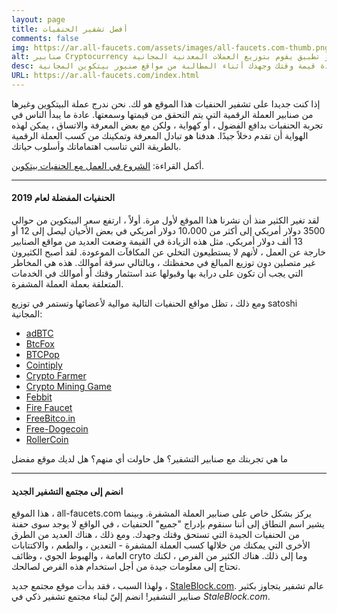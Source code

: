 ```yaml
---
layout: page
title: أفضل تشفير الحنفيات
comments: false
img: https://ar.all-faucets.com/assets/images/all-faucets.com-thumb.png
alt: صنابير Cryptocurrency هي أنظمة مكافأة في شكل موقع ويب أو تطبيق يقوم بتوزيع العملات المعدنية المجانية.
desc: إذا كنت جديدا على تشفير الحنفيات هذا الموقع هو لك. تعرّف على كيفية زيادة قيمة وقتك وجهدك أثناء المطالبة من مواقع صنبور بيتكوين المجانية.
URL: https://ar.all-faucets.com/index.html
---
```

<link rel="stylesheet" href="https://cdnjs.cloudflare.com/ajax/libs/normalize/5.0.0/normalize.min.css">

إذا كنت جديدا على تشفير الحنفيات هذا الموقع هو لك. نحن ندرج عملة البيتكوين وغيرها من صنابير العملة الرقمية التي يتم التحقق من قيمتها وسمعتها. عادة ما يبدأ الناس في تجربة الحنفيات بدافع الفضول ، أو كهواية ، ولكن مع بعض المعرفة والاتساق ، يمكن لهذه الهواية أن تقدم دخلاً جيدًا. هدفنا هو تبادل المعرفة وتمكينك من كسب العملة الرقمية بالطريقة التي تناسب اهتماماتك وأسلوب حياتك.

أكمل القراءة: <a href="https://ar.all-faucets.com/daily/2019/12/12/index.html">الشروع في العمل مع الحنفيات بيتكوين</a>.

---
#### الحنفيات المفضلة لعام 2019

لقد تغير الكثير منذ أن نشرنا هذا الموقع لأول مرة. أولاً ، ارتفع سعر البيتكوين من حوالي 3500 دولار أمريكي إلى أكثر من 10،000 دولار أمريكي في بعض الأحيان ليصل إلى 12 أو 13 ألف دولار أمريكي. مثل هذه الزيادة في القيمة وضعت العديد من مواقع الصنابير خارجة عن العمل ، لأنهم لا يستطيعون التخلي عن المكافآت الموعودة. لقد أصبح الكثيرون غير متصلين دون توزيع المبالغ في محفظتك ، وبالتالي سرقة أموالك. هذه هي المخاطر التي يجب أن تكون على دراية بها وقبولها عند استثمار وقتك أو أموالك في الخدمات المتعلقة بعملة العملة المشفرة.

ومع ذلك ، تظل مواقع الحنفيات التالية موالية لأعضائها وتستمر في توزيع satoshi المجانية:

- <a href="http://bit.ly/www-adbtc" target="_blank">adBTC</a>
- <a href="http://bit.ly/www-btcfox" target="_blank">BtcFox</a>
- <a href="http://bit.ly/www-btcpop" target="_blank">BTCPop</a>
- <a href="http://bit.ly/www-cointiply" target="_blank">Cointiply</a>
- <a href="http://bit.ly/www-cryptofarmer" target="_blank">Crypto Farmer</a>
- <a href="http://bit.ly/www-cryptomininggame" target="_blank">Crypto Mining Game</a>
- <a href="http://bit.ly/www-febbit" target="_blank">Febbit</a>
- <a href="http://bit.ly/www-firefaucet" target="_blank">Fire Faucet</a>
- <a href="http://bit.ly/www-freebitcoin" target="_blank">FreeBitco.in</a>
- <a href="http://bit.ly/www-free-dogecoin" target="_blank">Free-Dogecoin</a>
- <a href="http://bit.ly/www-rollercoin" target="_blank">RollerCoin</a>

ما هي تجربتك مع صنابير التشفير؟ هل حاولت أي منهم؟ هل لديك موقع مفضل

<div id="commento"></div>
<script src="https://cdn.commento.io/js/commento.js"></script>

---
#### انضم إلى مجتمع التشفير الجديد

هذا الموقع ، all-faucets.com يركز بشكل خاص على صنابير العملة المشفرة. وبينما يشير اسم النطاق إلى أننا سنقوم بإدراج "جميع" الحنفيات ، في الواقع لا يوجد سوى حفنة من الحنفيات الجيدة التي تستحق وقتك وجهدك. ومع ذلك ، هناك العديد من الطرق الأخرى التي يمكنك من خلالها كسب العملة المشفرة - التعدين ، والطعم ، والاكتتابات العامة ، والهبوط الجوي ، وظائف cryto وما إلى ذلك. هناك الكثير من الفرص ، لكنك تحتاج إلى معلومات جيدة من أجل استخدام هذه الفرص لصالحك.

ولهذا السبب ، فقد بدأت موقع مجتمع جديد ، <a href="https://www.staleblock.com/" target="_blank">StaleBlock.com</a>. عالم تشفير يتجاوز بكثير صنابير التشفير! انضم إليّ لبناء مجتمع تشفير ذكي في <i>StaleBlock.com</i>.
